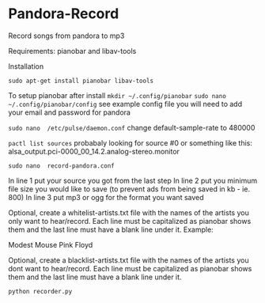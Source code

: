 # Pandora-Record
Record songs from pandora to mp3

Requirements:
pianobar and libav-tools

Installation

```sudo apt-get install pianobar libav-tools```

To setup pianobar after install 
```mkdir ~/.config/pianobar```
```sudo nano ~/.config/pianobar/config```
see example config file 
you will need to add your email and password for pandora

```sudo nano  /etc/pulse/daemon.conf```
change default-sample-rate to 480000

```pactl list sources```
probabaly looking for source #0 or something like this:  alsa_output.pci-0000_00_14.2.analog-stereo.monitor

```sudo nano  record-pandora.conf```

In line 1 put your source you got from the last step
In line 2 put you minimum file size you would like to save (to prevent ads from being saved in kb - ie. 800)
In line 3 put mp3 or ogg for the format you want saved

Optional, create a whitelist-artists.txt file with the names of the artists you only want to hear/record. Each line must be capitalized as pianobar shows them and the last line must have a blank line under it. Example:

Modest Mouse
Pink Floyd

Optional, create a blacklist-artists.txt file with the names of the artists you dont want to hear/record. Each line must be capitalized as pianobar shows them and the last line must have a blank line under it.


```python recorder.py```

